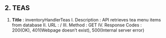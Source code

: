 ## 2. TEAS

1. **Title** : inventoryHandlerTeas
I.    Description : API retrieves tea menu items from database
II.    URL : /
III.    Method : GET
IV.    Response Codes : 200(OK), 401(Webpage doesn’t exist), 500(Internal server error)
